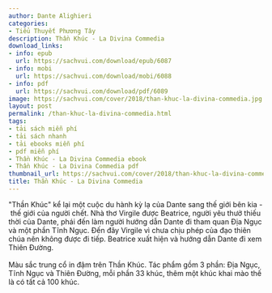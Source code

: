 ```yaml
---
author: Dante Alighieri
categories:
- Tiểu Thuyết Phương Tây
description: Thần Khúc - La Divina Commedia
download_links:
- info: epub
  url: https://sachvui.com/download/epub/6087
- info: mobi
  url: https://sachvui.com/download/mobi/6088
- info: pdf
  url: https://sachvui.com/download/pdf/6089
image: https://sachvui.com/cover/2018/than-khuc-la-divina-commedia.jpg
layout: post
permalink: /than-khuc-la-divina-commedia.html
tags:
- tải sách miễn phí
- tải sách nhanh
- tải ebooks miễn phí
- pdf miễn phí
- Thần Khúc - La Divina Commedia ebook
- Thần Khúc - La Divina Commedia pdf
thumbnail_url: https://sachvui.com/cover/2018/than-khuc-la-divina-commedia.jpg
title: Thần Khúc - La Divina Commedia
---
```


 <div class="item-desc text-justify"> <p>"Thần Khúc" kể lại một cuộc du hành kỳ lạ của Dante sang thế giới bên kia -  thế giới của người chết. Nhà thơ Virgile được Beatrice, người yêu thưở thiếu thời của Dante, phái đến làm người hướng dẫn Dante đi tham quan Địa Ngục và một phần Tĩnh Ngục. Đến đây Virgile vì chưa chịu phép của đạo thiên chúa nên không được đi tiếp. Beatrice xuất hiện và hướng dẫn Dante đi xem Thiên Đường.<br><br>Màu sắc trung cổ in đậm trên Thần Khúc. Tác phẩm gồm 3 phần: Địa Ngục, Tĩnh Ngục và Thiên Đường, mỗi phần 33 khúc, thêm một khúc khai mào thế là có tất cả 100 khúc.</p> </div>